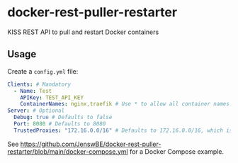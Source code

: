 # docker-rest-puller-restarter

KISS REST API to pull and restart Docker containers

## Usage

Create a `config.yml` file:

```yaml
Clients: # Mandatory
  - Name: Test
    APIKey: TEST_API_KEY
    ContainerNames: nginx,traefik # Use * to allow all container names
Server: # Optional
  Debug: true # Defaults to false
  Port: 8080 # Defaults to 8080
  TrustedProxies: "172.16.0.0/16" # Defaults to 172.16.0.0/16, which is the default Docker IP range
```

See https://github.com/JenswBE/docker-rest-puller-restarter/blob/main/docker-compose.yml for a Docker Compose example.
